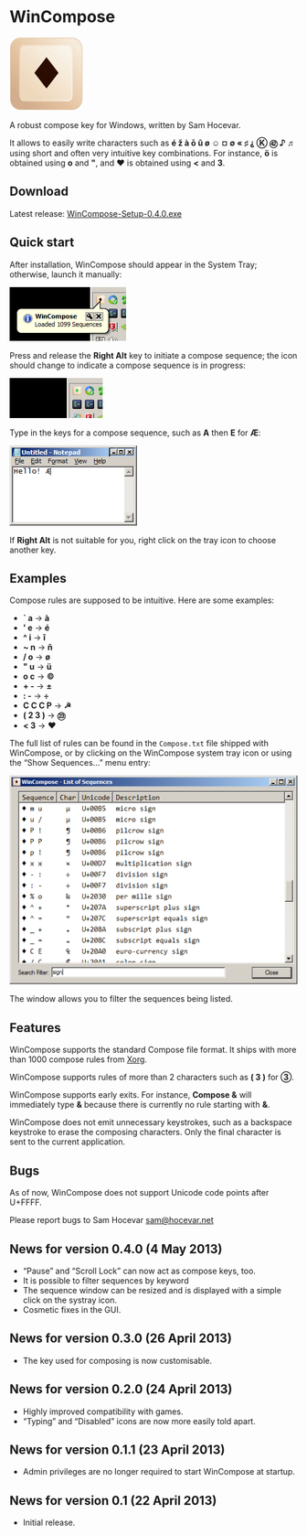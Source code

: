 ﻿WinCompose
==========

![Icon](/web/icon.png)

A robust compose key for Windows, written by Sam Hocevar.

It allows to easily write characters such as **é ž à ō û ø ☺ ¤
∅ « ♯ ⸘ Ⓚ ㊷ ♪ ♬** using short and often very intuitive key
combinations. For instance, **ö** is obtained using **o** and **"**, and
**♥** is obtained using **<** and **3**.

Download
--------

Latest release: [WinCompose-Setup-0.4.0.exe](/WinCompose-Setup-0.4.0.exe)

Quick start
-----------

After installation, WinCompose should appear in the System Tray;
otherwise, launch it manually:

![Quick Launch](/web/shot1.png)

Press and release the **Right Alt** key to initiate a compose sequence; the
icon should change to indicate a compose sequence is in progress:

![In Progress](/web/shot2.png)

Type in the keys for a compose sequence, such as **A** then **E** for **Æ**:

![In Progress](/web/shot3.png)

If **Right Alt** is not suitable for you, right click on the tray icon to
choose another key.

Examples
--------

Compose rules are supposed to be intuitive. Here are some examples:

 - **` a** → **à**
 - **' e** → **é**
 - **^ i** → **î**
 - **~ n** → **ñ**
 - **/ o** → **ø**
 - **" u** → **ü**
 - **o c** → **©**
 - **+ -** → **±**
 - **: -** → **÷**
 - **C C C P** → **☭**
 - **( 2 3 )** → **㉓**
 - **< 3** → **♥**

The full list of rules can be found in the `Compose.txt` file shipped with
WinCompose, or by clicking on the WinCompose system tray icon or using the
“Show Sequences…” menu entry:

![Sequence List](/web/shot4.png)

The window allows you to filter the sequences being listed.

Features
--------

WinCompose supports the standard Compose file format. It ships with more than
1000 compose rules from [Xorg](http://www.x.org/wiki/).

WinCompose supports rules of more than 2 characters such as **( 3 )**
for **③**.

WinCompose supports early exits. For instance, **Compose &** will
immediately type **&** because there is currently no rule starting with **&**.

WinCompose does not emit unnecessary keystrokes, such as a backspace keystroke
to erase the composing characters. Only the final character is sent to the
current application.

Bugs
----

As of now, WinCompose does not support Unicode code points after U+FFFF.

Please report bugs to Sam Hocevar <sam@hocevar.net>

News for version 0.4.0 (4 May 2013)
--------------------------------------
 - “Pause” and “Scroll Lock” can now act as compose keys, too.
 - It is possible to filter sequences by keyword
 - The sequence window can be resized and is displayed with a simple
   click on the systray icon.
 - Cosmetic fixes in the GUI.

News for version 0.3.0 (26 April 2013)
--------------------------------------
 - The key used for composing is now customisable.

News for version 0.2.0 (24 April 2013)
--------------------------------------
 - Highly improved compatibility with games.
 - “Typing” and “Disabled” icons are now more easily told apart.

News for version 0.1.1 (23 April 2013)
--------------------------------------
 - Admin privileges are no longer required to start WinCompose at startup.

News for version 0.1 (22 April 2013)
------------------------------------
 - Initial release.

